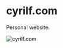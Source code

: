 # cyrilf.com

Personal website.

![cyrilf.com](https://user-images.githubusercontent.com/1302282/55477596-d4e0e800-565c-11e9-8c13-e94dea3e5602.png)

